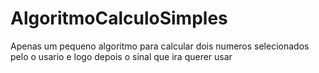 # AlgoritmoCalculoSimples
Apenas um pequeno algoritmo para calcular dois numeros selecionados pelo o usario e logo depois o sinal que ira querer usar
